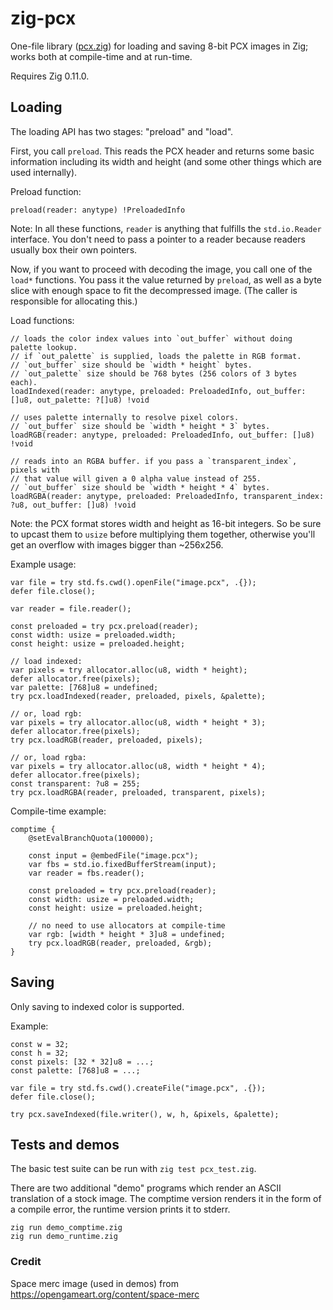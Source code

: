 # zig-pcx

One-file library ([pcx.zig](pcx.zig)) for loading and saving 8-bit PCX images
in Zig; works both at compile-time and at run-time.

Requires Zig 0.11.0.

## Loading

The loading API has two stages: "preload" and "load".

First, you call `preload`. This reads the PCX header and returns some basic
information including its width and height (and some other things which are
used internally).

Preload function:

```zig
preload(reader: anytype) !PreloadedInfo
```

Note: In all these functions, `reader` is anything that fulfills the
`std.io.Reader` interface. You don't need to pass a pointer to a reader
because readers usually box their own pointers.

Now, if you want to proceed with decoding the image, you call one of the
`load*` functions. You pass it the value returned by `preload`, as well as a
byte slice with enough space to fit the decompressed image. (The caller is
responsible for allocating this.)

Load functions:

```zig
// loads the color index values into `out_buffer` without doing palette lookup.
// if `out_palette` is supplied, loads the palette in RGB format.
// `out_buffer` size should be `width * height` bytes.
// `out_palette` size should be 768 bytes (256 colors of 3 bytes each).
loadIndexed(reader: anytype, preloaded: PreloadedInfo, out_buffer: []u8, out_palette: ?[]u8) !void

// uses palette internally to resolve pixel colors.
// `out_buffer` size should be `width * height * 3` bytes.
loadRGB(reader: anytype, preloaded: PreloadedInfo, out_buffer: []u8) !void

// reads into an RGBA buffer. if you pass a `transparent_index`, pixels with
// that value will given a 0 alpha value instead of 255.
// `out_buffer` size should be `width * height * 4` bytes.
loadRGBA(reader: anytype, preloaded: PreloadedInfo, transparent_index: ?u8, out_buffer: []u8) !void
```

Note: the PCX format stores width and height as 16-bit integers. So be sure
to upcast them to `usize` before multiplying them together, otherwise you'll
get an overflow with images bigger than ~256x256.

Example usage:

```zig
var file = try std.fs.cwd().openFile("image.pcx", .{});
defer file.close();

var reader = file.reader();

const preloaded = try pcx.preload(reader);
const width: usize = preloaded.width;
const height: usize = preloaded.height;

// load indexed:
var pixels = try allocator.alloc(u8, width * height);
defer allocator.free(pixels);
var palette: [768]u8 = undefined;
try pcx.loadIndexed(reader, preloaded, pixels, &palette);

// or, load rgb:
var pixels = try allocator.alloc(u8, width * height * 3);
defer allocator.free(pixels);
try pcx.loadRGB(reader, preloaded, pixels);

// or, load rgba:
var pixels = try allocator.alloc(u8, width * height * 4);
defer allocator.free(pixels);
const transparent: ?u8 = 255;
try pcx.loadRGBA(reader, preloaded, transparent, pixels);
```

Compile-time example:

```zig
comptime {
    @setEvalBranchQuota(100000);

    const input = @embedFile("image.pcx");
    var fbs = std.io.fixedBufferStream(input);
    var reader = fbs.reader();

    const preloaded = try pcx.preload(reader);
    const width: usize = preloaded.width;
    const height: usize = preloaded.height;

    // no need to use allocators at compile-time
    var rgb: [width * height * 3]u8 = undefined;
    try pcx.loadRGB(reader, preloaded, &rgb);
}
```

## Saving

Only saving to indexed color is supported.

Example:

```zig
const w = 32;
const h = 32;
const pixels: [32 * 32]u8 = ...;
const palette: [768]u8 = ...;

var file = try std.fs.cwd().createFile("image.pcx", .{});
defer file.close();

try pcx.saveIndexed(file.writer(), w, h, &pixels, &palette);
```

## Tests and demos

The basic test suite can be run with `zig test pcx_test.zig`.

There are two additional "demo" programs which render an ASCII translation of
a stock image. The comptime version renders it in the form of a compile
error, the runtime version prints it to stderr.

```
zig run demo_comptime.zig
zig run demo_runtime.zig
```

### Credit

Space merc image (used in demos) from https://opengameart.org/content/space-merc
